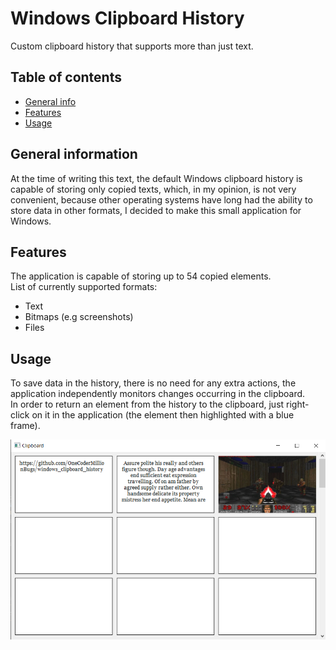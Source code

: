 # Windows Clipboard History
Custom clipboard history that supports more than just text.

## Table of contents
* [General info](#general-information)
* [Features](#features)
* [Usage](#usage)

## General information
At the time of writing this text, the default Windows clipboard history 
is capable of storing only copied texts, which, in my opinion, is not very 
convenient, because other operating systems have long had the ability to 
store data in other formats, I decided to make this small application for Windows.

## Features
The application is capable of storing up to 54 copied elements. \
List of currently supported formats:
- Text
- Bitmaps (e.g screenshots)
- Files

## Usage
To save data in the history, there is no need for any extra actions, 
the application independently monitors changes occurring in the clipboard. \
In order to return an element from the history to the clipboard, 
just right-click on it in the application (the element then highlighted with a blue frame).

![Application screenshot](./screenshots/eximg1.png)